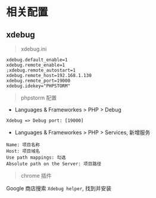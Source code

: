 # 相关配置

## xdebug

> xdebug.ini

```
xdebug.default_enable=1
xdebug.remote_enable=1
;xdebug.remote_autostart=1
xdebug.remote_host=192.168.1.130
xdebug.remote_port=19000
xdebug.idekey="PHPSTORM"
```

> phpstorm 配置

- Languages & Frameworkes > PHP > Debug

```
Xdebug => Debug port: [19000]
```

- Languages & Frameworkes > PHP > Services, 新增服务

```
Name: 项目名称
Host: 项目域名
Use path mappings: 勾选
Absolute path on the Server: 项目路径
```

> chrome 插件

Google 商店搜索 `Xdebug helper`, 找到并安装
